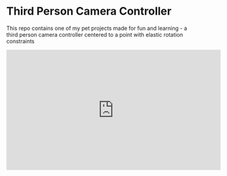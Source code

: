 # Third Person Camera Controller

This repo contains one of my pet projects made for fun and learning - a third person camera controller centered to a point with elastic rotation constraints

<html><iframe width="560" height="315" src="https://www.youtube.com/embed/WeKI0ZmaQ2s" title="YouTube video player" frameborder="0" allow="accelerometer; autoplay; clipboard-write; encrypted-media; gyroscope; picture-in-picture" allowfullscreen></iframe>
</html>
